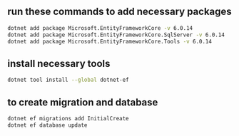 ## run these commands to add necessary packages
```bash
dotnet add package Microsoft.EntityFrameworkCore -v 6.0.14
dotnet add package Microsoft.EntityFrameworkCore.SqlServer -v 6.0.14
dotnet add package Microsoft.EntityFrameworkCore.Tools -v 6.0.14
```
## install necessary tools
```bash
dotnet tool install --global dotnet-ef
```

## to create migration and database
```bash
dotnet ef migrations add InitialCreate
dotnet ef database update
```


